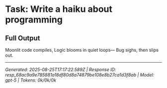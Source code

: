 # Task: Write a haiku about programming

## Full Output
Moonlit code compiles,
Logic blooms in quiet loops—
Bug sighs, then slips out.

---
*Generated: 2025-08-25T17:17:22.589Z | Response ID: resp_68ac9a9e785881a18df80d8a74879be108e8b27ca1d3f8ab | Model: gpt-5 | Tokens: 0k/0k/0k*